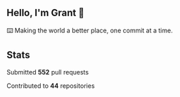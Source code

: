 ## Hello, I'm Grant 👋

⌨️  Making the world a better place, one commit at a time.


## Stats

Submitted **552** pull requests

Contributed to **44** repositories
